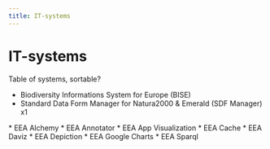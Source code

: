 ```yaml
---
title: IT-systems
---
```


# IT-systems

Table of systems, sortable?


* Biodiversity Informations System for Europe (BISE)
* Standard Data Form Manager for Natura2000 & Emerald (SDF Manager)
x1
<div style="display:none" class="generated_start">generated items start</div>
* EEA Alchemy
* EEA Annotator
* EEA App Visualization
* EEA Cache
* EEA Daviz
* EEA Depiction
* EEA Google Charts
* EEA Sparql
<div style="display:none" class="generated_end">generated items end</div>